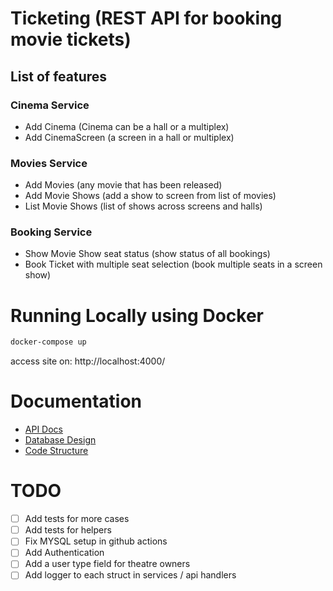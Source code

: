 # Ticketing (REST API for booking movie tickets)

## List of features

### Cinema Service
* Add Cinema (Cinema can be a hall or a multiplex)
* Add CinemaScreen (a screen in a hall or multiplex)

### Movies Service
* Add Movies (any movie that has been released)
* Add Movie Shows (add a show to screen from list of movies)
* List Movie Shows (list of shows across screens and halls)

###  Booking Service
* Show Movie Show seat status (show status of all bookings)
* Book Ticket with multiple seat selection (book multiple seats in a screen show)

# Running Locally using Docker

```bash
docker-compose up
```

access site on: http://localhost:4000/

# Documentation

* [API Docs](docs/api/index.md)
* [Database Design](docs/database_design.md)
* [Code Structure](docs/code_structure.md)

# TODO

- [ ] Add tests for more cases
- [ ] Add tests for helpers
- [ ] Fix MYSQL setup in github actions
- [ ] Add Authentication
- [ ] Add a user type field for theatre owners
- [ ] Add logger to each struct in services / api handlers
